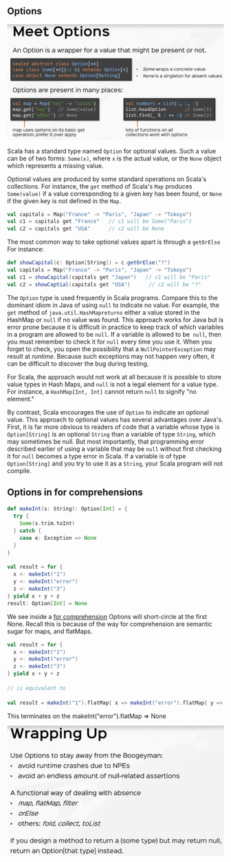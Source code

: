 ## Options


![Options Overview](imgs/rtjvmOptions.png)

Scala has a standard type named `Option` for optional values.  Such a value can be of two forms: `Some(x)`, where
`x` is the actual value, or the `None` object which represents a missing value.

Optional values are produced by some standard operations on Scala's collections.  For instance, the `get` method of
Scala's `Map` produces `Some(value)` if a value corresponding to a given key has been found, or `None` if the given
key is not defined in the `Map`.

```scala
val capitals = Map("France" -> "Paris", "Japan" -> "Tokoyo")
val c1 = capitals get "France"   // c1 will be Some("Paris")
val c2 = capitals get "USA"      // c2 will be None
```

The most common way to take optional values apart is through a `getOrElse`  For instance:

```scala
def showCapital(c: Option[String]) = c.getOrElse("?")
val capitals = Map("France" -> "Paris", "Japan" -> "Tokoyo")
val c1 = showCapital(capitals get "Japan")   // c1 will be "Paris"
val c2 = showCaptial(capitals get "USA")      // c2 will be "?"
```

The `Option` type is used frequently in Scala programs. Compare this to the dominant idiom in Java of
using `null` to indicate no value. For example, the `get` method of `java.util.HashMapreturns` either a value
stored in the HashMap or `null` if no value was found. This approach works for Java but is error prone
because it is difficult in practice to keep track of which variables in a program are allowed to be `null`.
If a variable is allowed to be` null`, then you must remember to check it for `null` every time you use it.
When you forget to check, you open the possibility that a `NullPointerException` may result at *runtime*.
Because such exceptions may not happen very often, it can be difficult to discover the bug during
testing.

For Scala, the approach would not work at all because it is possible to store value types in Hash
Maps, and `null` is not a legal element for a value type. For instance, a `HashMap[Int, Int]` cannot
return `null` to signify "no element."

By contrast, Scala encourages the use of `Option` to indicate an optional value. This approach to optional
values has several advantages over Java's. First, it is far more obvious to readers of code that a variable
whose type is `Option[String]` is an optional `String` than a variable of type `String`, which may sometimes
be null. But most importantly, that programming error described earlier of using a variable that may
be `null` without first checking it for `null` becomes a type error in Scala. If a variable is of
type `Option[String]` and you try to use it as a `String`, your Scala program will not compile.

## Options in for comprehensions

```scala
def makeInt(s: String): Option[Int] = {
  try {
    Some(s.trim.toInt)
  } catch {
    case e: Exception => None
  }
}

val result = for {
  x <- makeInt("1")
  y <- makeInt("error")
  z <- makeInt("3")
} yield x + y + z
result: Option[Int] = None
```

We see inside a [for comprehension](For-Comprehensions.md) Options will short-circle at the first None.  Recall this
is because of the way for comprehension are semantic sugar for maps, and flatMaps.

```scala
val result = for {
  x <- makeInt("1")
  y <- makeInt("error")
  z <- makeInt("3")
} yield x + y + z

// is equivalent to

val result = makeInt("1").flatMap{ x => makeInt("error").flatMap{ y => { makeInt("3").map {z => x + y + z }}}}
```
This terminates on the makeInt("error").flatMap => None

![Options Review](imgs/rtjvmOptions2.png)